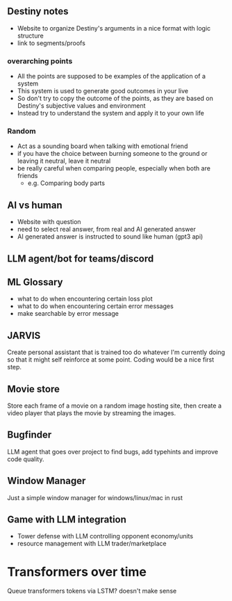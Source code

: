 <!-- --- -->
<!-- title: Notes -->
<!-- layout: base -->
<!-- --- -->


## Destiny notes

- Website to organize Destiny's arguments in a nice format with logic structure
- link to segments/proofs

### overarching points

- All the points are supposed to be examples of the application of a system
- This system is used to generate good outcomes in your live
- So don't try to copy the outcome of the points, as they are based on Destiny's subjective values and environment
- Instead try to understand the system and apply it to your own life

### Random
- Act as a sounding board when talking with emotional friend
- if you have the choice between burning someone to the ground or leaving it neutral, leave it neutral
- be really careful when comparing people, especially when both are friends
    - e.g. Comparing body parts


## AI vs human

- Website with question
- need to select real answer, from real and AI generated answer
- AI generated answer is instructed to sound like human (gpt3 api)

## LLM agent/bot for teams/discord

## ML Glossary
- what to do when encountering certain loss plot
- what to do when encountering certain error messages
- make searchable by error message

## JARVIS

Create personal assistant that is trained too do whatever I'm currently doing so that it might self reinforce at some point. Coding would be a nice first step.

## Movie store

Store each frame of a movie on a random image hosting site, then create a video player that plays the movie by streaming the images.


## Bugfinder

LLM agent that goes over project to find bugs, add typehints and improve code quality.

## Window Manager

Just a simple window manager for windows/linux/mac in rust

## Game with LLM integration

- Tower defense with LLM controlling opponent economy/units
- resource management with LLM trader/marketplace

# Transformers over time
Queue transformers tokens via LSTM? doesn't make sense